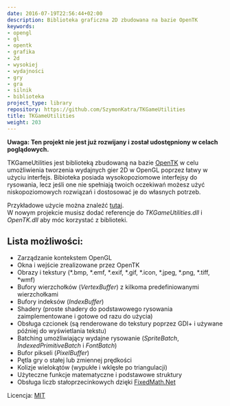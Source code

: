 ```yaml
---
date: 2016-07-19T22:56:44+02:00
description: Biblioteka graficzna 2D zbudowana na bazie OpenTK
keywords:
- opengl
- gl
- opentk
- grafika
- 2d
- wysokiej
- wydajności
- gry
- gra
- silnik
- biblioteka
project_type: library
repository: https://github.com/SzymonKatra/TKGameUtilities
title: TKGameUtilities
weight: 203
---
```


**Uwaga: Ten projekt nie jest już rozwijany i został udostępniony w celach poglądowych.**

TKGameUtilities jest biblioteką zbudowaną na bazie [OpenTK](http://www.opentk.com/) w celu umożliwienia tworzenia wydajnych gier 2D w OpenGL poprzez łatwy w użyciu interfejs.
Bibioteka posiada wysokopoziomowe interfejsy do rysowania, lecz jeśli one nie spełniają twoich oczekiwań możesz użyć niskopoziomowych rozwiązań i dostosować je do własnych potrzeb.

Przykładowe użycie można znaleźć [tutaj](https://github.com/SzymonKatra/TKGameUtilities/tree/master/TKGameUtilities/Example/Program.cs).  
W nowym projekcie musisz dodać referencje do *TKGameUtilities.dll* i *OpenTK.dll* aby móc korzystać z biblioteki.

## Lista możliwości:

- Zarządzanie kontekstem OpenGL
- Okna i wejście zrealizowane przez OpenTK
- Obrazy i tekstury \(*.bmp, *.emf, *.exif, *.gif, *.icon, *.jpeg, *.png, *.tiff, *wmf\)
- Bufory wierzchołków (*VertexBuffer*) z kilkoma predefiniowanymi wierzchołkami
- Bufory indeksów (*IndexBuffer*)
- Shadery (proste shadery do podstawowego rysowania zaimplementowane i gotowe od razu do użycia)
- Obsługa czcionek (są renderowane do tekstury poprzez GDI+ i używane później do wyświetlania tekstu)
- Batching umożliwiający wydajne rysowanie (*SpriteBatch*, *IndexedPrimitiveBatch* i *FontBatch*)
- Bufor pikseli (*PixelBuffer*)
- Pętla gry o stałej lub zmiennej prędkości
- Kolizje wielokątów (wypukłe i wklęsłe po triangulacji)
- Użyteczne funkcje matematyczne i podstawowe struktury
- Obsługa liczb stałoprzecinkowych dzięki [FixedMath.Net](https://github.com/asik/FixedMath.Net)

Licencja: [MIT](https://github.com/SzymonKatra/TKGameUtilities/blob/master/LICENSE.txt)
